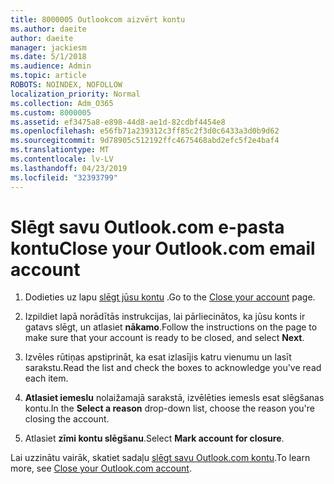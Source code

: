 ```yaml
---
title: 8000005 Outlookcom aizvērt kontu
ms.author: daeite
author: daeite
manager: jackiesm
ms.date: 5/1/2018
ms.audience: Admin
ms.topic: article
ROBOTS: NOINDEX, NOFOLLOW
localization_priority: Normal
ms.collection: Adm_O365
ms.custom: 8000005
ms.assetid: ef3475a8-e898-44d8-ae1d-82cdbf4454e8
ms.openlocfilehash: e56fb71a239312c3ff85c2f3d0c6433a3d0b9d62
ms.sourcegitcommit: 9d78905c512192ffc4675468abd2efc5f2e4baf4
ms.translationtype: MT
ms.contentlocale: lv-LV
ms.lasthandoff: 04/23/2019
ms.locfileid: "32393799"
---
```

# <a name="close-your-outlookcom-email-account"></a><span data-ttu-id="e98ce-102">Slēgt savu Outlook.com e-pasta kontu</span><span class="sxs-lookup"><span data-stu-id="e98ce-102">Close your Outlook.com email account</span></span>

1. <span data-ttu-id="e98ce-103">Dodieties uz lapu [slēgt jūsu kontu](https://go.microsoft.com/fwlink/p/?linkid=845493) .</span><span class="sxs-lookup"><span data-stu-id="e98ce-103">Go to the [Close your account](https://go.microsoft.com/fwlink/p/?linkid=845493) page.</span></span> 
    
2. <span data-ttu-id="e98ce-104">Izpildiet lapā norādītās instrukcijas, lai pārliecinātos, ka jūsu konts ir gatavs slēgt, un atlasiet **nākamo**.</span><span class="sxs-lookup"><span data-stu-id="e98ce-104">Follow the instructions on the page to make sure that your account is ready to be closed, and select **Next**.</span></span> 
    
3. <span data-ttu-id="e98ce-105">Izvēles rūtiņas apstiprināt, ka esat izlasījis katru vienumu un lasīt sarakstu.</span><span class="sxs-lookup"><span data-stu-id="e98ce-105">Read the list and check the boxes to acknowledge you've read each item.</span></span>
    
4. <span data-ttu-id="e98ce-106">**Atlasiet iemeslu** nolaižamajā sarakstā, izvēlēties iemesls esat slēgšanas kontu.</span><span class="sxs-lookup"><span data-stu-id="e98ce-106">In the **Select a reason** drop-down list, choose the reason you're closing the account.</span></span> 
    
5. <span data-ttu-id="e98ce-107">Atlasiet **zīmi kontu slēgšanu**.</span><span class="sxs-lookup"><span data-stu-id="e98ce-107">Select **Mark account for closure**.</span></span> 
    
<span data-ttu-id="e98ce-108">Lai uzzinātu vairāk, skatiet sadaļu [slēgt savu Outlook.com kontu](https://go.microsoft.com/fwlink/p/?linkid=873106)[](https://support.office.com/article/564b801e-2a47-4cb2-afa8-12ead3185038.aspx).</span><span class="sxs-lookup"><span data-stu-id="e98ce-108">To learn more, see [Close your Outlook.com account](https://go.microsoft.com/fwlink/p/?linkid=873106)[](https://support.office.com/article/564b801e-2a47-4cb2-afa8-12ead3185038.aspx).</span></span>
  

